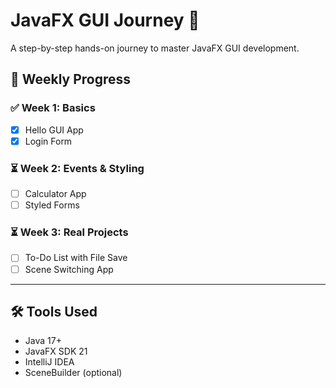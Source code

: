 # JavaFX GUI Journey 🚀

A step-by-step hands-on journey to master JavaFX GUI development.

## 📅 Weekly Progress

### ✅ Week 1: Basics
- [x] Hello GUI App
- [x] Login Form

### ⏳ Week 2: Events & Styling
- [ ] Calculator App
- [ ] Styled Forms

### ⏳ Week 3: Real Projects
- [ ] To-Do List with File Save
- [ ] Scene Switching App

---

## 🛠 Tools Used
- Java 17+
- JavaFX SDK 21
- IntelliJ IDEA
- SceneBuilder (optional)


